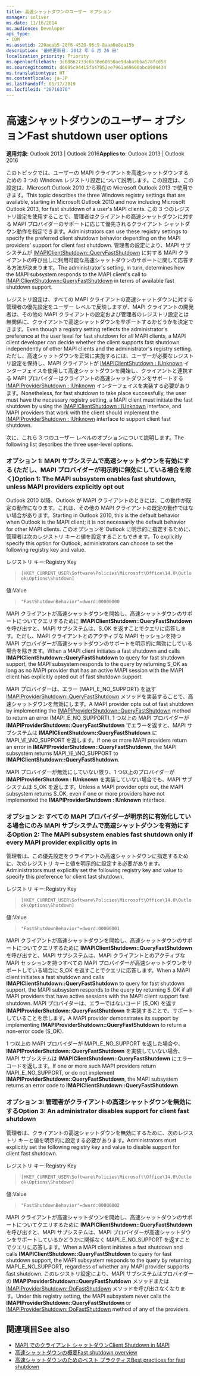 ```yaml
---
title: 高速シャットダウンのユーザー オプション
manager: soliver
ms.date: 11/16/2014
ms.audience: Developer
api_type:
- COM
ms.assetid: 220aeab5-20f6-4520-96c9-8aaa0e8ea15b
description: '最終更新日: 2012 年 6 月 26 日'
localization_priority: Priority
ms.openlocfilehash: 3c60862733c6b38e60650ae9daba9bba578fcd58
ms.sourcegitcommit: d6695c94415fa47952ee7961a69660abc0904434
ms.translationtype: HT
ms.contentlocale: ja-JP
ms.lasthandoff: 01/17/2019
ms.locfileid: "28716370"
---
```

# <a name="fast-shutdown-user-options"></a><span data-ttu-id="8f2d3-103">高速シャットダウンのユーザー オプション</span><span class="sxs-lookup"><span data-stu-id="8f2d3-103">Fast shutdown user options</span></span>

<span data-ttu-id="8f2d3-104">**適用対象**: Outlook 2013 | Outlook 2016</span><span class="sxs-lookup"><span data-stu-id="8f2d3-104">**Applies to**: Outlook 2013 | Outlook 2016</span></span> 
  
<span data-ttu-id="8f2d3-105">このトピックでは、ユーザーの MAPI クライアントを高速シャットダウンするための 3 つの Windows レジストリ設定について説明します。この設定は、この設定は、Microsoft Outlook 2010 から現在の Microsoft Outlook 2013 で使用できます。</span><span class="sxs-lookup"><span data-stu-id="8f2d3-105">This topic describes the three Windows registry settings that are available, starting in Microsoft Outlook 2010 and now including Microsoft Outlook 2013, for fast shutdown of a user's MAPI clients.</span></span> <span data-ttu-id="8f2d3-106">この 3 つのレジストリ設定を使用することで、管理者はクライアントの高速シャットダウンに対する MAPI プロバイダーのサポートに応じて優先されるクライアント シャットダウン動作を指定できます。</span><span class="sxs-lookup"><span data-stu-id="8f2d3-106">Administrators can use these registry settings to specify the preferred client shutdown behavior depending on the MAPI providers' support for client fast shutdown.</span></span> <span data-ttu-id="8f2d3-107">管理者の設定により、MAPI サブシステムが [IMAPIClientShutdown::QueryFastShutdown](imapiclientshutdown-queryfastshutdown.md) に対する MAPI クライアントの呼び出しに利用可能な高速シャットダウンのサポートに関して応答する方法が決まります。</span><span class="sxs-lookup"><span data-stu-id="8f2d3-107">The administrator's setting, in turn, determines how the MAPI subsystem responds to the MAPI client's call to [IMAPIClientShutdown::QueryFastShutdown](imapiclientshutdown-queryfastshutdown.md) in terms of available fast shutdown support.</span></span> 
  
<span data-ttu-id="8f2d3-108">レジストリ設定は、すべての MAPI クライアントの高速シャットダウンに対する管理者の優先設定をユーザー レベルで反映しますが、MAPI クライアントの開発者は、その他の MAPI クライアントの設定および管理者のレジストリ設定とは無関係に、クライアントで高速シャットダウンをサポートするかどうかを決定できます。</span><span class="sxs-lookup"><span data-stu-id="8f2d3-108">Even though a registry setting reflects the administrator's preference at the user level for fast shutdown for all MAPI clients, a MAPI client developer can decide whether the client supports fast shutdown independently of other MAPI clients and the administrator's registry setting.</span></span> <span data-ttu-id="8f2d3-109">ただし、高速シャットダウンを正常に実施するには、ユーザーが必要なレジストリ設定を保持し、MAPI クライアントが [IMAPIClientShutdown : IUnknown](imapiclientshutdowniunknown.md) インターフェイスを使用して高速シャットダウンを開始し、クライアントと連携する MAPI プロバイダーはクライアントの高速シャットダウンをサポートする [IMAPIProviderShutdown : IUnknown](imapiprovidershutdowniunknown.md) インターフェイスを実装する必要があります。</span><span class="sxs-lookup"><span data-stu-id="8f2d3-109">Nonetheless, for fast shutdown to take place successfully, the user must have the necessary registry setting, a MAPI client must initiate the fast shutdown by using the [IMAPIClientShutdown : IUnknown](imapiclientshutdowniunknown.md) interface, and MAPI providers that work with the client should implement the [IMAPIProviderShutdown : IUnknown](imapiprovidershutdowniunknown.md) interface to support client fast shutdown.</span></span> 
  
<span data-ttu-id="8f2d3-110">次に、これら 3 つのユーザー レベルのオプションについて説明します。</span><span class="sxs-lookup"><span data-stu-id="8f2d3-110">The following list describes the three user-level options.</span></span>
  
### <a name="option-1-the-mapi-subsystem-enables-fast-shutdown-unless-mapi-providers-explicitly-opt-out"></a><span data-ttu-id="8f2d3-111">オプション 1: MAPI サブシステムで高速シャットダウンを有効にする (ただし、MAPI プロバイダーが明示的に無効にしている場合を除く)</span><span class="sxs-lookup"><span data-stu-id="8f2d3-111">Option 1: The MAPI subsystem enables fast shutdown, unless MAPI providers explicitly opt out</span></span> 
    
<span data-ttu-id="8f2d3-112">Outlook 2010 以降、Outlook が MAPI クライアントのときには、この動作が既定の動作になります。これは、その他の MAPI クライアントの既定の動作ではない場合があります。</span><span class="sxs-lookup"><span data-stu-id="8f2d3-112">Starting in Outlook 2010, this is the default behavior when Outlook is the MAPI client; it is not necessarily the default behavior for other MAPI clients.</span></span> <span data-ttu-id="8f2d3-113">このオプションを Outlook に明示的に指定するために、管理者は次のレジストリ キーと値を設定することもできます。</span><span class="sxs-lookup"><span data-stu-id="8f2d3-113">To explicitly specify this option for Outlook, administrators can choose to set the following registry key and value.</span></span>
    
<span data-ttu-id="8f2d3-114">レジストリ キー:</span><span class="sxs-lookup"><span data-stu-id="8f2d3-114">Registry Key</span></span>
  
>  `[HKEY_CURRENT_USER\Software\Policies\Microsoft\Office\14.0\Outlook\Options\Shutdown]`
    
<span data-ttu-id="8f2d3-115">値:</span><span class="sxs-lookup"><span data-stu-id="8f2d3-115">Value</span></span>
  
>  `"FastShutdownBehavior"=dword:00000000`
    
<span data-ttu-id="8f2d3-116">MAPI クライアントが高速シャットダウンを開始し、高速シャットダウンのサポートについてクエリするために **IMAPIClientShutdown::QueryFastShutdown** を呼び出すと、MAPI サブシステムは、S\_OK を返すことでクエリに応答します。ただし、MAPI クライアントとのアクティブな MAPI セッションを持つ MAPI プロバイダーが高速シャットダウンのサポートを明示的に無効にしている場合を除きます。</span><span class="sxs-lookup"><span data-stu-id="8f2d3-116">When a MAPI client initiates a fast shutdown and calls **IMAPIClientShutdown::QueryFastShutdown** to query for fast shutdown support, the MAPI subsystem responds to the query by returning S\_OK as long as no MAPI provider that has an active MAPI session with the MAPI client has explicitly opted out of fast shutdown support.</span></span> 

<span data-ttu-id="8f2d3-117">MAPI プロバイダーは、エラー (MAPI\_E\_NO\_SUPPORT) を返す [IMAPIProviderShutdown::QueryFastShutdown](imapiprovidershutdown-queryfastshutdown.md) メソッドを実装することで、高速シャットダウンを無効にします。</span><span class="sxs-lookup"><span data-stu-id="8f2d3-117">A MAPI provider opts out of fast shutdown by implementing the [IMAPIProviderShutdown::QueryFastShutdown](imapiprovidershutdown-queryfastshutdown.md) method to return an error (MAPI\_E\_NO\_SUPPORT).</span></span> <span data-ttu-id="8f2d3-118">1 つ以上の MAPI プロバイダーが **IMAPIProviderShutdown::QueryFastShutdown** でエラーを返すと、MAPI サブシステムは **IMAPIClientShutdown::QueryFastShutdown** に MAPI_\E_\NO\_SUPPORT を返します。</span><span class="sxs-lookup"><span data-stu-id="8f2d3-118">If one or more MAPI providers return an error in **IMAPIProviderShutdown::QueryFastShutdown**, the MAPI subsystem returns MAPI_\E_\NO\_SUPPORT to **IMAPIClientShutdown::QueryFastShutdown**.</span></span> 

<span data-ttu-id="8f2d3-119">MAPI プロバイダーが無効にしていない限り、1 つ以上のプロバイダーが **IMAPIProviderShutdown : IUnknown** を実装していない場合でも、MAPI サブシステムは S\_OK を返します。</span><span class="sxs-lookup"><span data-stu-id="8f2d3-119">Unless a MAPI provider opts out, the MAPI subsystem returns S\_OK, even if one or more providers have not implemented the **IMAPIProviderShutdown : IUnknown** interface.</span></span> 
    
### <a name="option-2-the-mapi-subsystem-enables-fast-shutdown-only-if-every-mapi-provider-explicitly-opts-in"></a><span data-ttu-id="8f2d3-120">オプション 2: すべての MAPI プロバイダーが明示的に有効化している場合にのみ MAPI サブシステムで高速シャットダウンを有効にする</span><span class="sxs-lookup"><span data-stu-id="8f2d3-120">Option 2: The MAPI subsystem enables fast shutdown only if every MAPI provider explicitly opts in</span></span> 
    
<span data-ttu-id="8f2d3-121">管理者は、この優先設定をクライアントの高速シャットダウンに指定するために、次のレジストリ キーと値を明示的に設定する必要があります。</span><span class="sxs-lookup"><span data-stu-id="8f2d3-121">Administrators must explicitly set the following registry key and value to specify this preference for client fast shutdown.</span></span>
    
<span data-ttu-id="8f2d3-122">レジストリ キー:</span><span class="sxs-lookup"><span data-stu-id="8f2d3-122">Registry Key</span></span>
  
>  `[HKEY_CURRENT_USER\Software\Policies\Microsoft\Office\14.0\Outlook\Options\Shutdown]`
    
<span data-ttu-id="8f2d3-123">値:</span><span class="sxs-lookup"><span data-stu-id="8f2d3-123">Value</span></span>
  
>  `"FastShutdownBehavior"=dword:00000001`
    
<span data-ttu-id="8f2d3-124">MAPI クライアントが高速シャットダウンを開始し、高速シャットダウンのサポートについてクエリするために **IMAPIClientShutdown::QueryFastShutdown** を呼び出すと、MAPI サブシステムは、MAPI クライアントとのアクティブな MAPI セッションを持つすべての MAPI プロバイダーが高速シャットダウンをサポートしている場合に S\_OK を返すことでクエリに応答します。</span><span class="sxs-lookup"><span data-stu-id="8f2d3-124">When a MAPI client initiates a fast shutdown and calls **IMAPIClientShutdown::QueryFastShutdown** to query for fast shutdown support, the MAPI subsystem responds to the query by returning S\_OK if all MAPI providers that have active sessions with the MAPI client support fast shutdown.</span></span> <span data-ttu-id="8f2d3-125">MAPI プロバイダーは、エラーではないコード (S\_OK) を返す **IMAPIProviderShutdown::QueryFastShutdown** を実装することで、サポートしていることを示します。</span><span class="sxs-lookup"><span data-stu-id="8f2d3-125">A MAPI provider demonstrates its support by implementing **IMAPIProviderShutdown::QueryFastShutdown** to return a non-error code (S\_OK).</span></span> 

<span data-ttu-id="8f2d3-126">1 つ以上の MAPI プロバイダーが MAPI\_E\_NO\_SUPPORT を返した場合や、**IMAPIProviderShutdown::QueryFastShutdown** を実装していない場合、MAPI サブシステムは **IMAPIClientShutdown::QueryFastShutdown** にエラー コードを返します。</span><span class="sxs-lookup"><span data-stu-id="8f2d3-126">If one or more such MAPI providers return MAPI\_E\_NO\_SUPPORT, or do not implement **IMAPIProviderShutdown::QueryFastShutdown**, the MAPI subsystem returns an error code to **IMAPIClientShutdown::QueryFastShutdown**.</span></span>
    
### <a name="option-3-an-administrator-disables-support-for-client-fast-shutdown"></a><span data-ttu-id="8f2d3-127">オプション 3: 管理者がクライアントの高速シャットダウンを無効にする</span><span class="sxs-lookup"><span data-stu-id="8f2d3-127">Option 3: An administrator disables support for client fast shutdown</span></span>
    
<span data-ttu-id="8f2d3-128">管理者は、クライアントの高速シャットダウンを無効にするために、次のレジストリ キーと値を明示的に設定する必要があります。</span><span class="sxs-lookup"><span data-stu-id="8f2d3-128">Administrators must explicitly set the following registry key and value to disable support for client fast shutdown.</span></span>
    
<span data-ttu-id="8f2d3-129">レジストリ キー:</span><span class="sxs-lookup"><span data-stu-id="8f2d3-129">Registry Key</span></span>
  
>  `[HKEY_CURRENT_USER\Software\Policies\Microsoft\Office\14.0\Outlook\Options\Shutdown]`
    
<span data-ttu-id="8f2d3-130">値:</span><span class="sxs-lookup"><span data-stu-id="8f2d3-130">Value</span></span>
  
>  `"FastShutdownBehavior"=dword:00000002`
    
<span data-ttu-id="8f2d3-131">MAPI クライアントが高速シャットダウンを開始し、高速シャットダウンのサポートについてクエリするために **IMAPIClientShutdown::QueryFastShutdown** を呼び出すと、MAPI サブシステムは、MAPI プロバイダーが高速シャットダウンをサポートしているかどうかに関係なく MAPI_E_NO_SUPPORT を返すことでクエリに応答します。</span><span class="sxs-lookup"><span data-stu-id="8f2d3-131">When a MAPI client initiates a fast shutdown and calls **IMAPIClientShutdown::QueryFastShutdown** to query for fast shutdown support, the MAPI subsystem responds to the query by returning MAPI_E_NO_SUPPORT, regardless of whether any MAPI provider supports fast shutdown.</span></span> <span data-ttu-id="8f2d3-132">このレジストリ設定により、MAPI サブシステムはプロバイダーの **IMAPIProviderShutdown::QueryFastShutdown** メソッドまたは [IMAPIProviderShutdown::DoFastShutdown](imapiprovidershutdown-dofastshutdown.md) メソッドを呼び出さなくなります。</span><span class="sxs-lookup"><span data-stu-id="8f2d3-132">Under this registry setting, the MAPI subsystem never calls the **IMAPIProviderShutdown::QueryFastShutdown** or [IMAPIProviderShutdown::DoFastShutdown](imapiprovidershutdown-dofastshutdown.md) method of any of the providers.</span></span> 
    
## <a name="see-also"></a><span data-ttu-id="8f2d3-133">関連項目</span><span class="sxs-lookup"><span data-stu-id="8f2d3-133">See also</span></span>

- [<span data-ttu-id="8f2d3-134">MAPI でのクライアント シャットダウン</span><span class="sxs-lookup"><span data-stu-id="8f2d3-134">Client Shutdown in MAPI</span></span>](client-shutdown-in-mapi.md)
- [<span data-ttu-id="8f2d3-135">高速シャットダウンの概要</span><span class="sxs-lookup"><span data-stu-id="8f2d3-135">Fast shutdown overview</span></span>](fast-shutdown-overview.md)
- [<span data-ttu-id="8f2d3-136">高速シャットダウンのためのベスト プラクティス</span><span class="sxs-lookup"><span data-stu-id="8f2d3-136">Best practices for fast shutdown</span></span>](best-practices-for-fast-shutdown.md)

